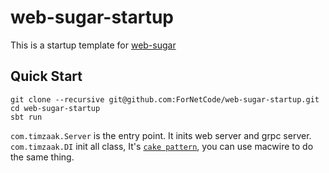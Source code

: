 # web-sugar-startup
This is a startup template for [web-sugar](https://github.com/ForNetCode/web-sugar)
## Quick Start
```shell
git clone --recursive git@github.com:ForNetCode/web-sugar-startup.git
cd web-sugar-startup
sbt run
```

`com.timzaak.Server` is the entry point. It inits web server and grpc server.
`com.timzaak.DI` init all class, It's [`cake pattern`](https://www.baeldung.com/scala/cake-pattern), you can use macwire
to do the same thing.


